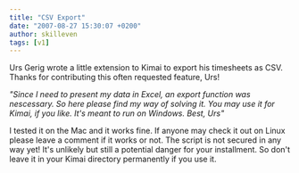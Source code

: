 ```yaml
---
title: "CSV Export"
date: "2007-08-27 15:30:07 +0200"
author: skilleven
tags: [v1]
---
```


Urs Gerig wrote a little extension to Kimai to export his timesheets as CSV.
Thanks for contributing this often requested feature, Urs!

*"Since I need to present my data in Excel, an export function was nescessary. So here please find my way of solving it.
You may use it for Kimai, if you like. It's meant to run on Windows.
Best, Urs"*

I tested it on the Mac and it works fine. If anyone may check it out on Linux please leave a comment if it works or not.
The script is not secured in any way yet! It's unlikely but still a potential danger for your installment.
So don't leave it in your Kimai directory permanently if you use it.
